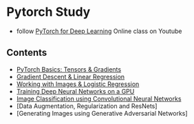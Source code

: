  # Pytorch Study

- follow [PyTorch for Deep Learning](https://www.youtube.com/watch?v=GIsg-ZUy0MY) Online class on Youtube

## Contents

- [PyTorch Basics: Tensors & Gradients](#Tensor-and-Gradient) 
- [Gradient Descent & Linear Regression](#Linear-Regression)
- [Working with Images & Logistic Regression](#Logistic-Regression-for-Image-classification)
- [Training Deep Neural Networks on a GPU](#Train-Deep-Neural-Network-on-GPU)
- [Image Classification using Convolutional Neural Networks](#Image-Classification-using-CNN)
- [Data Augmentation, Regularization and ResNets]
- [Generating Images using Generative Adversarial Networks]